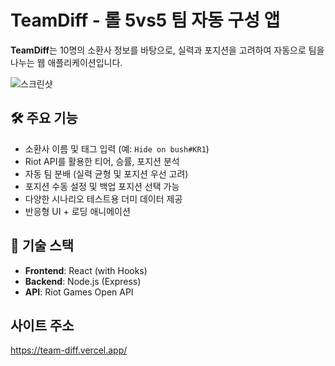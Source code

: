 # TeamDiff - 롤 5vs5 팀 자동 구성 앱

**TeamDiff**는 10명의 소환사 정보를 바탕으로, 실력과 포지션을 고려하여 자동으로 팀을 나누는 웹 애플리케이션입니다.

![스크린샷](./screenshot.png) <!-- 배포 후 이미지 주소로 대체 가능 -->

## 🛠 주요 기능

- 소환사 이름 및 태그 입력 (예: `Hide on bush#KR1`)
- Riot API를 활용한 티어, 승률, 포지션 분석
- 자동 팀 분배 (실력 균형 및 포지션 우선 고려)
- 포지션 수동 설정 및 백업 포지션 선택 가능
- 다양한 시나리오 테스트용 더미 데이터 제공
- 반응형 UI + 로딩 애니메이션

## 🚀 기술 스택

- **Frontend**: React (with Hooks)
- **Backend**: Node.js (Express)
- **API**: Riot Games Open API

## 사이트 주소

https://team-diff.vercel.app/